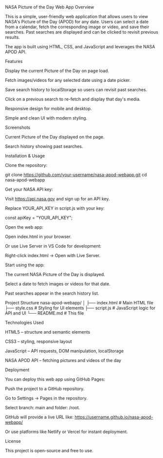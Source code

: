 NASA Picture of the Day Web App
Overview

This is a simple, user-friendly web application that allows users to view NASA's Picture of the Day (APOD) for any date. Users can select a date from a calendar, fetch the corresponding image or video, and save their searches. Past searches are displayed and can be clicked to revisit previous results.

The app is built using HTML, CSS, and JavaScript and leverages the NASA APOD API.

Features

Display the current Picture of the Day on page load.

Fetch images/videos for any selected date using a date picker.

Save search history to localStorage so users can revisit past searches.

Click on a previous search to re-fetch and display that day's media.

Responsive design for mobile and desktop.

Simple and clean UI with modern styling.

Screenshots


Current Picture of the Day displayed on the page.


Search history showing past searches.

Installation & Usage

Clone the repository:

git clone https://github.com/your-username/nasa-apod-webapp.git
cd nasa-apod-webapp


Get your NASA API key:

Visit https://api.nasa.gov
 and sign up for an API key.

Replace YOUR_API_KEY in script.js with your key:

const apiKey = "YOUR_API_KEY";


Open the web app:

Open index.html in your browser.

Or use Live Server in VS Code for development:

Right-click index.html → Open with Live Server.

Start using the app:

The current NASA Picture of the Day is displayed.

Select a date to fetch images or videos for that date.

Past searches appear in the search history list.

Project Structure
nasa-apod-webapp/
│
├── index.html         # Main HTML file
├── style.css          # Styling for UI elements
├── script.js          # JavaScript logic for API and UI
└── README.md          # This file

Technologies Used

HTML5 – structure and semantic elements

CSS3 – styling, responsive layout

JavaScript – API requests, DOM manipulation, localStorage

NASA APOD API – fetching pictures and videos of the day

Deployment

You can deploy this web app using GitHub Pages:

Push the project to a GitHub repository.

Go to Settings → Pages in the repository.

Select branch: main and folder: /root.

GitHub will provide a live URL like:
https://username.github.io/nasa-apod-webapp/

Or use platforms like Netlify or Vercel for instant deployment.

License

This project is open-source and free to use.
